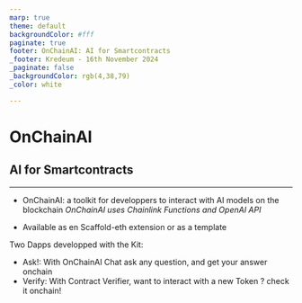 ```yaml
---
marp: true
theme: default
backgroundColor: #fff
paginate: true
footer: OnChainAI: AI for Smartcontracts
_footer: Kredeum - 16th November 2024
_paginate: false
_backgroundColor: rgb(4,38,79)
_color: white

---
```


# OnChainAI
## AI for Smartcontracts

---

- OnChainAI: a toolkit for developpers to interact with AI models on the blockchain
*OnChainAI uses Chainlink Functions and OpenAI API*

- Available as en Scaffold-eth extension or as a template

Two Dapps developped with the Kit:</p>
- Ask!: With OnChainAI Chat ask any question, and get your answer onchain
- Verify: With Contract Verifier, want to interact with a new Token ? check it onchain!

